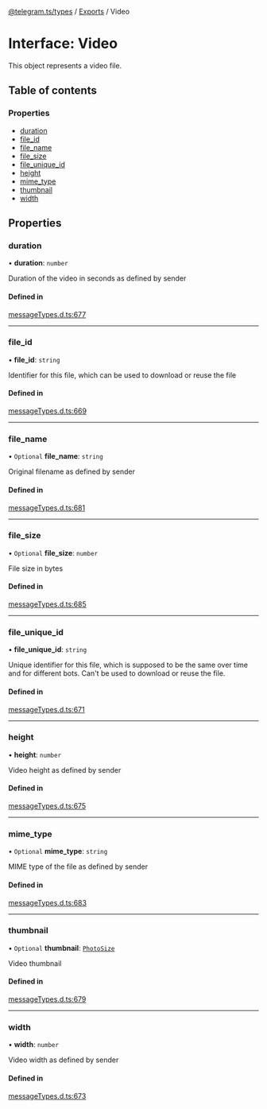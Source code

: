 [@telegram.ts/types](../README.md) / [Exports](../modules.md) / Video

# Interface: Video

This object represents a video file.

## Table of contents

### Properties

- [duration](Video.md#duration)
- [file\_id](Video.md#file_id)
- [file\_name](Video.md#file_name)
- [file\_size](Video.md#file_size)
- [file\_unique\_id](Video.md#file_unique_id)
- [height](Video.md#height)
- [mime\_type](Video.md#mime_type)
- [thumbnail](Video.md#thumbnail)
- [width](Video.md#width)

## Properties

### duration

• **duration**: `number`

Duration of the video in seconds as defined by sender

#### Defined in

[messageTypes.d.ts:677](https://github.com/telegramsjs/types/blob/d08200f/src/messageTypes.d.ts#L677)

___

### file\_id

• **file\_id**: `string`

Identifier for this file, which can be used to download or reuse the file

#### Defined in

[messageTypes.d.ts:669](https://github.com/telegramsjs/types/blob/d08200f/src/messageTypes.d.ts#L669)

___

### file\_name

• `Optional` **file\_name**: `string`

Original filename as defined by sender

#### Defined in

[messageTypes.d.ts:681](https://github.com/telegramsjs/types/blob/d08200f/src/messageTypes.d.ts#L681)

___

### file\_size

• `Optional` **file\_size**: `number`

File size in bytes

#### Defined in

[messageTypes.d.ts:685](https://github.com/telegramsjs/types/blob/d08200f/src/messageTypes.d.ts#L685)

___

### file\_unique\_id

• **file\_unique\_id**: `string`

Unique identifier for this file, which is supposed to be the same over time and for different bots. Can't be used to download or reuse the file.

#### Defined in

[messageTypes.d.ts:671](https://github.com/telegramsjs/types/blob/d08200f/src/messageTypes.d.ts#L671)

___

### height

• **height**: `number`

Video height as defined by sender

#### Defined in

[messageTypes.d.ts:675](https://github.com/telegramsjs/types/blob/d08200f/src/messageTypes.d.ts#L675)

___

### mime\_type

• `Optional` **mime\_type**: `string`

MIME type of the file as defined by sender

#### Defined in

[messageTypes.d.ts:683](https://github.com/telegramsjs/types/blob/d08200f/src/messageTypes.d.ts#L683)

___

### thumbnail

• `Optional` **thumbnail**: [`PhotoSize`](PhotoSize.md)

Video thumbnail

#### Defined in

[messageTypes.d.ts:679](https://github.com/telegramsjs/types/blob/d08200f/src/messageTypes.d.ts#L679)

___

### width

• **width**: `number`

Video width as defined by sender

#### Defined in

[messageTypes.d.ts:673](https://github.com/telegramsjs/types/blob/d08200f/src/messageTypes.d.ts#L673)
